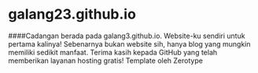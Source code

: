# galang23.github.io
####Cadangan berada pada galang3.github.io.
Website-ku sendiri untuk pertama kalinya!
Sebenarnya bukan website sih, hanya blog yang mungkin memiliki sedikit manfaat.
Terima kasih kepada GitHub yang telah memberikan layanan hosting gratis!
Template oleh Zerotype
